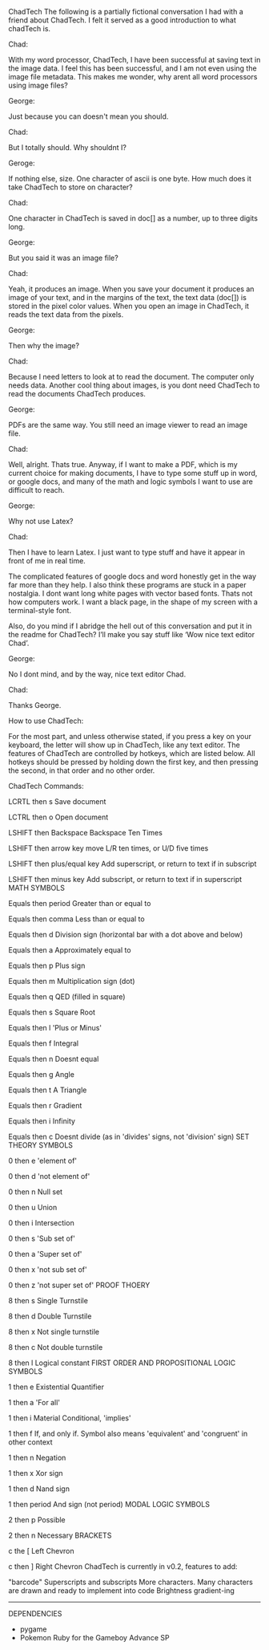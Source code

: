 ChadTech
The following is a partially fictional conversation I had with a friend about ChadTech. I felt it served as a good introduction to what chadTech is.

Chad:

With my word processor, ChadTech, I have been successful at saving text in the image data. I feel this has been successful, and I am not even using the image file metadata. This makes me wonder, why arent all word processors using image files?

George:

Just because you can doesn't mean you should.

Chad:

But I totally should. Why shouldnt I?

Geroge:

If nothing else, size. One character of ascii is one byte. How much does it take ChadTech to store on character?

Chad:

One character in ChadTech is saved in doc[] as a number, up to three digits long.

George:

But you said it was an image file?

Chad:

Yeah, it produces an image. When you save your document it produces an image of your text, and in the margins of the text, the text data (doc[]) is stored in the pixel color values. When you open an image in ChadTech, it reads the text data from the pixels.

George:

Then why the image?

Chad:

Because I need letters to look at to read the document. The computer only needs data. Another cool thing about images, is you dont need ChadTech to read the documents ChadTech produces.

George:

PDFs are the same way. You still need an image viewer to read an image file.

Chad:

Well, alright. Thats true. Anyway, if I want to make a PDF, which is my current choice for making documents, I have to type some stuff up in word, or google docs, and many of the math and logic symbols I want to use are difficult to reach.

George:

Why not use Latex?

Chad:

Then I have to learn Latex. I just want to type stuff and have it appear in front of me in real time.

The complicated features of google docs and word honestly get in the way far more than they help. I also think these programs are stuck in a paper nostalgia. I dont want long white pages with vector based fonts. Thats not how computers work. I want a black page, in the shape of my screen with a terminal-style font.

Also, do you mind if I abridge the hell out of this conversation and put it in the readme for ChadTech? I’ll make you say stuff like ‘Wow nice text editor Chad’.

George:

No I dont mind, and by the way, nice text editor Chad.

Chad:

Thanks George.

How to use ChadTech:

For the most part, and unless otherwise stated, if you press a key on your keyboard, the letter will show up in ChadTech, like any text editor. The features of ChadTech are controlled by hotkeys, which are listed below. All hotkeys should be pressed by holding down the first key, and then pressing the second, in that order and no other order.

ChadTech Commands:

LCRTL then s                Save document

LCTRL then o                Open document

LSHIFT then Backspace       Backspace Ten Times

LSHIFT then arrow key       move L/R ten times, or U/D five times

LSHIFT then plus/equal key  Add superscript, or return to text if in subscript

LSHIFT then minus key       Add subscript, or return to text if in superscript
MATH SYMBOLS

Equals then period      Greater than or equal to

Equals then comma       Less than or equal to

Equals then d           Division sign (horizontal bar with a dot above and below)

Equals then a           Approximately equal to

Equals then p           Plus sign

Equals then m           Multiplication sign (dot)

Equals then q           QED (filled in square)

Equals then s           Square Root

Equals then l           'Plus or Minus'

Equals then f           Integral

Equals then n           Doesnt equal

Equals then g           Angle

Equals then t           A Triangle

Equals then r           Gradient

Equals then i           Infinity

Equals then c           Doesnt divide (as in 'divides' signs, not 'division' sign)
SET THEORY SYMBOLS

0 then e            'element of'

0 then d            'not element of'

0 then n            Null set

0 then u            Union

0 then i            Intersection

0 then s            'Sub set of'

0 then a            'Super set of'

0 then x            'not sub set of'

0 then z            'not super set of'
PROOF THOERY

8 then s            Single Turnstile

8 then d            Double Turnstile

8 then x            Not single turnstile

8 then c            Not double turnstile

8 then l            Logical constant
FIRST ORDER AND PROPOSITIONAL LOGIC SYMBOLS

1 then e        Existential Quantifier

1 then a        'For all'

1 then i        Material Conditional, 'implies'

1 then f        If, and only if. Symbol also means 'equivalent' and 'congruent' in other context

1 then n        Negation

1 then x        Xor sign

1 then d        Nand sign

1 then period   And sign (not period)
MODAL LOGIC SYMBOLS

2 then p          Possible

2 then n          Necessary
BRACKETS

c the  [        Left Chevron

c then ]        Right Chevron
ChadTech is currently in v0.2, features to add:

"barcode"
Superscripts and subscripts
More characters. Many characters are drawn and ready to implement into code
Brightness gradient-ing

-------------------------------------------------
DEPENDENCIES

* pygame
* Pokemon Ruby for the Gameboy Advance SP
